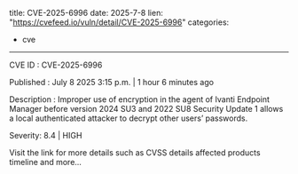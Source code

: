  
title: CVE-2025-6996
date: 2025-7-8
lien: "https://cvefeed.io/vuln/detail/CVE-2025-6996"
categories:
  - cve
---

CVE ID : CVE-2025-6996

Published :  July 8
2025
3:15 p.m. | 1 hour
6 minutes ago

Description : Improper use of encryption in the agent of Ivanti Endpoint Manager before version 2024 SU3 and 2022 SU8 Security Update 1 allows a local authenticated attacker to decrypt other users’ passwords.

Severity: 8.4 | HIGH

Visit the link for more details
such as CVSS details
affected products
timeline
and more...
